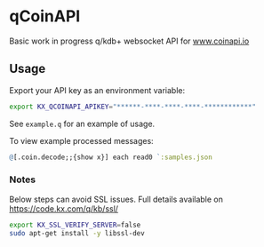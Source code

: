 # qCoinAPI

Basic work in progress q/kdb+ websocket API for www.coinapi.io

## Usage

Export your API key as an environment variable:

```bash
export KX_QCOINAPI_APIKEY="******-****-****-****-************"
```

See `example.q` for an example of usage.

To view example processed messages:

```q
@[.coin.decode;;{show x}] each read0 `:samples.json
```

### Notes

Below steps can avoid SSL issues.
Full details available on <https://code.kx.com/q/kb/ssl/>

```bash
export KX_SSL_VERIFY_SERVER=false
sudo apt-get install -y libssl-dev
```
